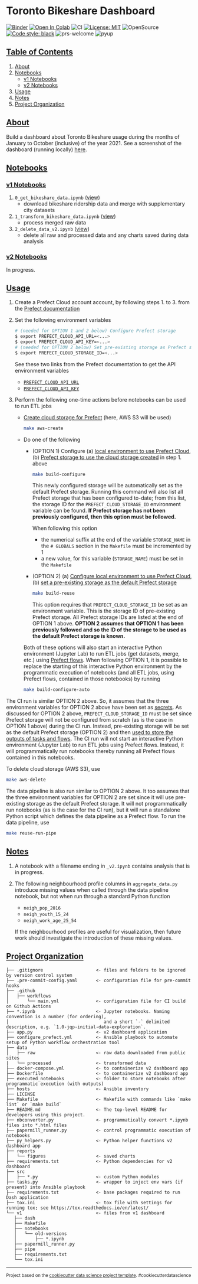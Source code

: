 # Toronto Bikeshare Dashboard

[![Binder](https://mybinder.org/badge_logo.svg)](https://mybinder.org/v2/gh/elsdes3/bikeshare-dash)
[![Open In Colab](https://colab.research.google.com/assets/colab-badge.svg)](https://colab.research.google.com/github/elsdes3/bikeshare-dash/master/0_get_data.ipynb)
![CI](https://github.com/elsdes3/bikeshare-dash/workflows/CI/badge.svg)
[![License: MIT](https://img.shields.io/badge/License-MIT-brightgreen.svg)](https://opensource.org/licenses/mit)
![OpenSource](https://badgen.net/badge/Open%20Source%20%3F/Yes%21/blue?icon=github)
[![Code style: black](https://img.shields.io/badge/code%20style-black-000000.svg)](https://github.com/ambv/black)
![prs-welcome](https://img.shields.io/badge/PRs-welcome-brightgreen.svg?style=flat-square)
![pyup](https://pyup.io/repos/github/elsdes3/bikeshare-dash/shield.svg)

## [Table of Contents](#table-of-contents)
1. [About](#about)
2. [Notebooks](#notebooks)
   - [v1 Notebooks](#v1-notebooks)
   - [v2 Notebooks](#v2-notebooks)
3. [Usage](#usage)
4. [Notes](#notes)
5. [Project Organization](#project-organization)

## [About](#about)
Build a dashboard about Toronto Bikeshare usage during the months of January to October (inclusive) of the year 2021. See a screenshot of the dashboard (running locally) [here](https://github.com/elsdes3/bikeshare-dash/blob/main/reports/figures/screenshot.png).

## [Notebooks](#notebooks)
### [v1 Notebooks](#v1-notebooks)
1. `0_get_bikeshare_data.ipynb` ([view](https://nbviewer.org/github/elsdes3/bikeshare-dash/blob/main/0_get_bikeshare_data.ipynb))
   - download bikeshare ridership data and merge with supplementary city datasets
2. `1_transform_bikeshare_data.ipynb` ([view](https://nbviewer.org/github/elsdes3/bikeshare-dash/blob/main/1_transform_bikeshare_data.ipynb))
   - process merged raw data
2. `2_delete_data_v2.ipynb` ([view](https://nbviewer.org/github/elsdes3/bikeshare-dash/blob/main/2_delete_data.ipynb))
   - delete all raw and processed data and any charts saved during data analysis
### [v2 Notebooks](#v2-notebooks)
In progress.

## [Usage](#usage)
1. Create a Prefect Cloud account account, by following steps 1. to 3. from the [Prefect documentation](https://orion-docs.prefect.io/ui/cloud/)
2. Set the following environment variables
   ```bash
   # (needed for OPTION 1 and 2 below) Configure Prefect storage
   $ export PREFECT_CLOUD_API_URL=<...>
   $ export PREFECT_CLOUD_API_KEY=<...>
   # (needed for OPTION 2 below) Set pre-existing storage as Prefect storage
   $ export PREFECT_CLOUD_STORAGE_ID=<...>
   ```

   See these two links from the Prefect documentation to get the API environment variables
   - [`PREFECT_CLOUD_API_URL`](https://orion-docs.prefect.io/ui/cloud/#create-a-workspace)
   - [`PREFECT_CLOUD_API_KEY`](https://orion-docs.prefect.io/ui/cloud/#create-an-api-key)
3. Perform the following one-time actions before notebooks can be used to run ETL jobs
   - [Create cloud storage for Prefect](https://orion-docs.prefect.io/concepts/storage/) (here, AWS S3 will be used)
     ```bash
     make aws-create
     ```
   - Do one of the following
     - (OPTION 1) Configure (a) [local environment to use Prefect Cloud](https://orion-docs.prefect.io/ui/cloud/#manually-configuring-cloud-settings), (b) [Prefect storage to use the cloud storage created](https://orion-docs.prefect.io/concepts/storage/#configure-storage) in step 1. above
       ```bash
       make build-configure
       ```

       This newly configured storage will be automatically set as the default Prefect storage. Running this command will also list all Prefect storage that has been configured to-date; from this list, the storage ID for the `PREFECT_CLOUD_STORAGE_ID` environment variable can be found. **If Prefect storage has not been previously configured, then this option must be followed.**

       When following this option
       - the numerical suffix at the end of the variable `STORAGE_NAME` in the `# GLOBALS` section in the `Makefile` must be incremented by 1
       - a new value, for this variable (`STORAGE_NAME`) must be set in the `Makefile`
     - (OPTION 2) (a) [Configure local environment to use Prefect Cloud](https://orion-docs.prefect.io/ui/cloud/#manually-configuring-cloud-settings), (b) [set a pre-existing storage as the default Prefect storage](https://orion-docs.prefect.io/concepts/storage/#setting-storage)
       ```bash
       make build-reuse
       ```

       This option requires that `PREFECT_CLOUD_STORAGE_ID` be set as an environment variable. This is the storage ID of pre-existing Prefect storage. All Prefect storage IDs are listed at the end of OPTION 1 above. **OPTION 2 assumes that OPTION 1 has been previously followed and so the ID of the storage to be used as the default Prefect storage is known.**

     Both of these options will also start an interactive Python environment (Jupyter Lab) to run ETL jobs (get datasets, merge, etc.) using [Prefect flows](https://orion-docs.prefect.io/concepts/flows/). When following OPTION 1, it is possible to replace the starting of this interactive Python environment by the programmatic execution of notebooks (and all ETL jobs, using Prefect flows, contained in those notebooks) by running
     ```bash
     make build-configure-auto
     ```

The CI run is similar OPTION 2 above. So, it assumes that the three environment variables for OPTION 2 above have been set as [secrets](https://docs.github.com/en/actions/security-guides/encrypted-secrets). As discussed for OPTION 2 above, `PREFECT_CLOUD_STORAGE_ID` must be set since Prefect storage will not be configured from scratch (as is the case in OPTION 1 above) during the CI run. Instead, pre-existing storage will be set as the default Prefect storage (OPTION 2) and then [used to store the outputs of tasks and flows](https://orion-docs.prefect.io/concepts/storage/). The CI run will not start an interactive Python environment (Jupyter Lab) to run ETL jobs using Prefect flows. Instead, it will programmatically run notebooks thereby running all Prefect flows contained in this notebooks.

To delete cloud storage (AWS S3), use
```bash
make aws-delete
```

The data pipeline is also run similar to OPTION 2 above. It too assumes that the three environment variables for OPTION 2 are set since it will use pre-existing storage as the default Prefect storage. It will not programmatically run notebooks (as is the case for the CI run), but it will run a standalone Python script which defines the data pipeline as a Prefect flow. To run the data pipeline, use
```bash
make reuse-run-pipe
```

## [Notes](#notes)
1. A notebook with a filename ending in `_v2.ipynb` contains analysis that is in progress.
2. The following neighbourhood profile columns in `aggregate_data.py` introduce missing values when called through the data pipeline notebook, but not when run through a standard Python function
   - `neigh_pop_2016`
   - `neigh_youth_15_24`
   - `neigh_work_age_25_54`

   If the neighbourhood profiles are useful for visualization, then future work should investigate the introduction of these missing values.

## [Project Organization](#project-organization)

    ├── .gitignore                    <- files and folders to be ignored by version control system
    ├── .pre-commit-config.yaml       <- configuration file for pre-commit hooks
    ├── .github
    │   ├── workflows
    │       └── main.yml              <- configuration file for CI build on Github Actions
    ├── *.ipynb                       <- Jupyter notebooks. Naming convention is a number (for ordering),
    │                                    and a short `-` delimited description, e.g. `1.0-jqp-initial-data-exploration`.
    ├── app.py                        <- v2 dashboard application
    ├── configure_prefect.yml         <- Ansible playbook to automate setup of Python workflow orchestration tool
    ├── data
    │   ├── raw                       <- raw data downloaded from public sites
    |   └── processed                 <- transformed data
    ├── docker-compose.yml            <- to containerize v2 dashboard app
    ├── Dockerfile                    <- to containerize v2 dashboard app
    ├── executed_notebooks            <- folder to store notebooks after programmatic execution (with outputs)
    ├── hosts                         <- Ansible inventory
    ├── LICENSE
    ├── Makefile                      <- Makefile with commands like `make lint` or `make build`
    ├── README.md                     <- The top-level README for developers using this project.
    ├── nbconverter.py                <- programmatically convert *.ipynb files into *.html files
    ├── papermill_runner.py           <- control programmatic execution of notebooks
    ├── py_helpers.py                 <- Python helper functions v2 dashboard app
    ├── reports
    │   └── figures                   <- saved charts
    ├── requirements.txt              <- Python dependencies for v2 dashboard
    ├── src
    │   ├── *.py                      <- custom Python modules
    ├── tasks.py                      <- wrapper to inject env vars (if present) into Ansible playbook
    ├── requirements.txt              <- base packages required to run Dash application
    ├── tox.ini                       <- tox file with settings for running tox; see https://tox.readthedocs.io/en/latest/
    └── v1                            <- files from v1 dashboard
       ├── dash
       ├── Makefile
       ├── notebooks
       │   └── old-versions
       │       ├── *.ipynb
       ├── papermill_runner.py
       ├── pipe
       ├── requirements.txt
       └── tox.ini

--------

<p><small>Project based on the <a target="_blank" href="https://drivendata.github.io/cookiecutter-data-science/">cookiecutter data science project template</a>. #cookiecutterdatascience</small></p>
